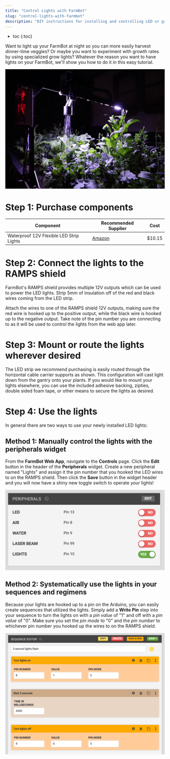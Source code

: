 ```yaml
---
title: "Control Lights with FarmBot"
slug: "control-lights-with-farmbot"
description: "DIY instructions for installing and controlling LED or grow lights with FarmBot"
---
```


* toc
{:toc}

Want to light up your FarmBot at night so you can more easily harvest dinner-time veggies? Or maybe you want to experiment with growth rates by using specialized grow lights? Whatever the reason you want to have lights on your FarmBot, we'll show you how to do it in this easy tutorial.

![Lights.jpg](_images/Lights.jpg)



# Step 1: Purchase components



|Component                     |Recommended Supplier          |Cost                          |
|------------------------------|------------------------------|------------------------------|
|Waterproof 12V Flexible LED Strip Lights|[Amazon](http://smile.amazon.com/Waterproof-Flexible-Lights-Daylight-Lumens/dp/B00JQV6U7Q/ref=redir_mobile_desktop?ie=UTF8&*Version*=1&*entries*=0)|$10.15



# Step 2: Connect the lights to the RAMPS shield

FarmBot's RAMPS shield provides multiple 12V outputs which can be used to power the LED lights. Strip 5mm of insulation off of the red and black wires coming from the LED strip.


Attach the wires to one of the RAMPS shield 12V outputs, making sure the red wire is hooked up to the positive output, while the black wire is hooked up to the negative output. Take note of the pin number you are connecting to as it will be used to control the lights from the web app later.




# Step 3: Mount or route the lights wherever desired

The LED strip we recommend purchasing is easily routed through the horizontal cable carrier supports as shown. This configuration will cast light down from the gantry onto your plants. If you would like to mount your lights elsewhere, you can use the included adhesive backing, zipties, double sided foam tape, or other means to secure the lights as desired.




# Step 4: Use the lights

In general there are two ways to use your newly installed LED lights:
## Method 1: Manually control the lights with the peripherals widget
From the **FarmBot Web App**, navigate to the **Controls** page. Click the **Edit** button in the header of the **Peripherals** widget. Create a new peripheral named "Lights" and assign it the pin number that you hooked the LED wires to on the RAMPS shield. Then click the **Save** button in the widget header and you will now have a shiny new toggle switch to operate your lights!

![Screen Shot 2017-02-27 at 2.47.36 PM.png](_images/Screen_Shot_2017-02-27_at_2.47.36_PM.png)




## Method 2: Systematically use the lights in your sequences and regimens
Because your lights are hooked up to a pin on the Arduino, you can easily create sequences that utilized the lights. Simply add a **Write Pin** step into your sequence to turn the lights on with a *pin value* of "1" and off with a *pin value* of "0". Make sure you set the *pin mode* to "0" and the *pin number* to whichever pin number you hooked up the wires to on the RAMPS shield.

![Screen Shot 2017-02-13 at 12.33.21 PM.png](_images/Screen_Shot_2017-02-13_at_12.33.21_PM.png)

